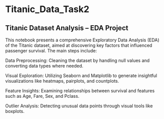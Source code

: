 # Titanic_Data_Task2
## Titanic Dataset Analysis – EDA Project
This notebook presents a comprehensive Exploratory Data Analysis (EDA) of the Titanic dataset, aimed at discovering key factors that influenced passenger survival. The main steps include:

Data Preprocessing: Cleaning the dataset by handling null values and converting data types where needed.

Visual Exploration: Utilizing Seaborn and Matplotlib to generate insightful visualizations like heatmaps, pairplots, and countplots.

Feature Insights: Examining relationships between survival and features such as Age, Fare, Sex, and Pclass.

Outlier Analysis: Detecting unusual data points through visual tools like boxplots.
